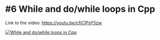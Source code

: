 # #6 While and do/while loops in Cpp

Link to the video: https://youtu.be/cfiClPsY5zw

[![While and do/while loops in Cpp](https://i.imgur.com/7XYXCEi.png)](https://youtu.be/cfiClPsY5zw "While and do/while loops in Cpp")

